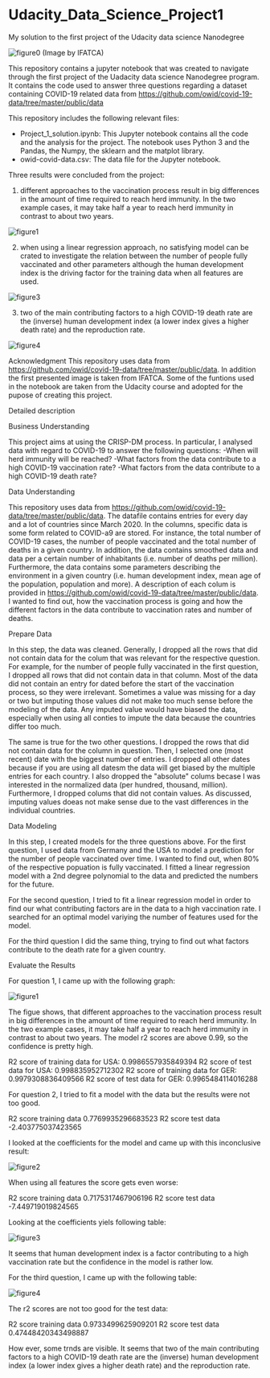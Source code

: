 # Udacity_Data_Science_Project1
My solution to the first project of the Udacity data science Nanodegree

![figure0](https://user-images.githubusercontent.com/65665840/112819315-c29bb800-9084-11eb-84e6-4814f39b6fdf.jpeg)
(Image by IFATCA)

This repository contains a jupyter notebook that was created to navigate through the first project of the Uadacity data science Nanodegree program. It contains the code used to answer three questions regarding a dataset containing COVID-19 related data from https://github.com/owid/covid-19-data/tree/master/public/data

This repository includes the following relevant files:
- Project_1_solution.ipynb: This Jupyter notebook contains all the code and the analysis for the project. The notebook uses Python 3 and the Pandas, the Numpy, the sklearn and the matplot library.
- owid-covid-data.csv: The data file for the Jupyter notebook.

Three results were concluded from the project:

1) different approaches to the vaccination process result in big differences in the amount of time required to reach herd immunity. In the two example cases, it may take half a year to reach herd immunity in contrast to about two years.

![figure1](https://user-images.githubusercontent.com/65665840/112819550-fecf1880-9084-11eb-8878-b46440050209.png)

2) when using a linear regression approach, no satisfying model can be crated to investigate the relation between the number of people fully vaccinated and other parameters although the human development index is the driving factor for the training data when all features are used.

![figure3](https://user-images.githubusercontent.com/65665840/112819605-0bec0780-9085-11eb-8e37-6f2af60e48b6.png)

3) two of the main contributing factors to a high COVID-19 death rate are the (inverse) human development index (a lower index gives a higher death rate) and the reproduction rate.

![figure4](https://user-images.githubusercontent.com/65665840/112819634-14444280-9085-11eb-8ebf-a927abb400b5.png)

Acknowledgment 
This repository uses data from https://github.com/owid/covid-19-data/tree/master/public/data. In addition the first presented image is taken from IFATCA. Some of the funtions used in the notebook are taken from the Udacity course and adopted for the pupose of creating this project.

Detailed description

Business Understanding

This project aims at using the CRISP-DM process. In particular, I analysed data with regard to COVID-19 to answer the following questions:
-When will herd immunity will be reached?
-What factors from the data contribute to a high COVID-19 vaccination rate?
-What factors from the data contribute to a high COVID-19 death rate?

Data Understanding

This repository uses data from https://github.com/owid/covid-19-data/tree/master/public/data. The datafile contains entries for every day and a lot of countries since March 2020. In the columns, specific data is some form related to COVID-a9 are stored. For instance, the total number of COVID-19 cases, the number of people vaccinated and the total number of deaths in a given country. In addition, the data contains smoothed data and data per a certain number of inhabitants (i.e. number of deaths per million). Furthermore, the data contains some parameters describing the environment in a given country (i.e. human development index, mean age of the population, population and more). A description of each colum is provided in https://github.com/owid/covid-19-data/tree/master/public/data. I wanted to find out, how the vaccination process is going and how the different factors in the data contribute to vaccination rates and number of deaths.

Prepare Data

In this step, the data was cleaned. Generally, I dropped all the rows that did not contain data for the colum that was relevant for the respective question. For example, for the number of people fully vaccinated in the first question, I dropped all rows that did not contain data in that column. Most of the data did not contain an entry for dated before the start of the vaccination process, so they were irrelevant. Sometimes a value was missing for a day or two but imputing those values did not make too much sense before the modeling of the data. Any imputed value would have biased the data, especially when using all conties to impute the data because the countries differ too much.

The same is true for the two other questions. I dropped the rows that did not contain data for the column in question. Then, I selected one (most recent) date with the biggest number of entries. I dropped all other dates because if you are using all datesm the data will get biased by the multiple entries for each country. I also dropped the "absolute" colums becase I was interested in the normalized data (per hundred, thousand, million). Furthermore, I dropped colums that did not contain values. As discussed, imputing values doeas not make sense due to the vast differences in the individual countries.

Data Modeling

In this step, I created models for the three questions above. For the first question, I used data from Germany and the USA to model a prediction for the number of people vaccinated over time. I wanted to find out, when 80% of the respective popuation is fully vaccinated. I fitted a linear regression model with a 2nd degree polynomial to the data and predicted the numbers for the future.

For the second question, I tried to fit a linear regression model in order to find our what contributing factors are in the data to a high vaccination rate. I searched for an optimal model variying the number of features used for the model.

For the third question I did the same thing, trying to find out what factors contribute to the death rate for a given country.

Evaluate the Results

For question 1, I came up with the following graph:

![figure1](https://user-images.githubusercontent.com/65665840/112831269-00540d00-9094-11eb-938f-ce05a50f43d3.png)

The figue shows, that different approaches to the vaccination process result in big differences in the amount of time required to reach herd immunity. In the two example cases, it may take half a year to reach herd immunity in contrast to about two years. The model r2 scores are above 0.99, so the confidence is pretty high.

R2 score of training data for USA:
0.9986557935849394
R2 score of test data for USA:
0.998835952712302
R2 score of training data for GER:
0.9979308836409566
R2 score of test data for GER:
0.9965484114016288

For question 2, I tried to fit a model with the data but the results were not too good. 

R2 score training data
0.7769935296683523
R2 score test data
-2.403775037423565

I looked at the coefficients for the model and came up with this inconclusive result:

![figure2](https://user-images.githubusercontent.com/65665840/112831385-25488000-9094-11eb-8e63-43e6961d7d81.png)

When using all features the score gets even worse:

R2 score training data
0.7175317467906196
R2 score test data
-7.449719019824565

Looking at the coefficients yiels following table:

![figure3](https://user-images.githubusercontent.com/65665840/112833103-8cffca80-9096-11eb-8fb5-d194c27a95e5.png)

It seems that human development index is a factor contributing to a high vaccination rate but the confidence in the model is rather low.

For the third question, I came up with the following table:

![figure4](https://user-images.githubusercontent.com/65665840/112833224-bc163c00-9096-11eb-83ff-ada480f75eaa.png)

The r2 scores are not too good for the test data:

R2 score training data
0.9733499625909201
R2 score test data
0.47448420343498887

How ever, some trnds are visible. It seems that two of the main contributing factors to a high COVID-19 death rate are the (inverse) human development index (a lower index gives a higher death rate) and the reproduction rate.

